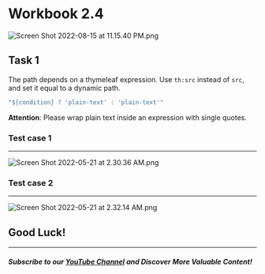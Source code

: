 # Workbook 2.4

![Screen Shot 2022-08-15 at 11.15.40 PM.png](https://firebasestorage.googleapis.com/v0/b/learnthepart-75aed.appspot.com/o/images%2F3fd2b093-8f71-4245-9398-2ba3229c22f8?alt=media&token=9ef422c6-fe7d-4adc-b68c-212ca26a54d1)

## Task 1

The path depends on a thymeleaf expression. Use `th:src` instead of `src`, and set it equal to a dynamic path. 

```s
"${condition} ? 'plain-text' : 'plain-text'"
```
**Attention**: Please wrap plain text inside an expression with single quotes.
### Test case 1
---
![Screen Shot 2022-05-21 at 2.30.36 AM.png](https://firebasestorage.googleapis.com/v0/b/learnthepart-75aed.appspot.com/o/images%2F21722841-17b5-4488-b9d4-912d91637493?alt=media&token=053f22d3-2acb-4696-b1c5-eb0a7e0a1fde)
### Test case 2
----
![Screen Shot 2022-05-21 at 2.32.14 AM.png](https://firebasestorage.googleapis.com/v0/b/learnthepart-75aed.appspot.com/o/images%2Fa85d2b78-0201-4818-a1b7-d304dfe31738?alt=media&token=01983d45-31be-4358-9c0c-c0baa69ebbd6)

## Good Luck!

--------
##### Subscribe to our [YouTube Channel](https://www.youtube.com/@RayanSlim087?sub_confirmation=1) and Discover More Valuable Content!